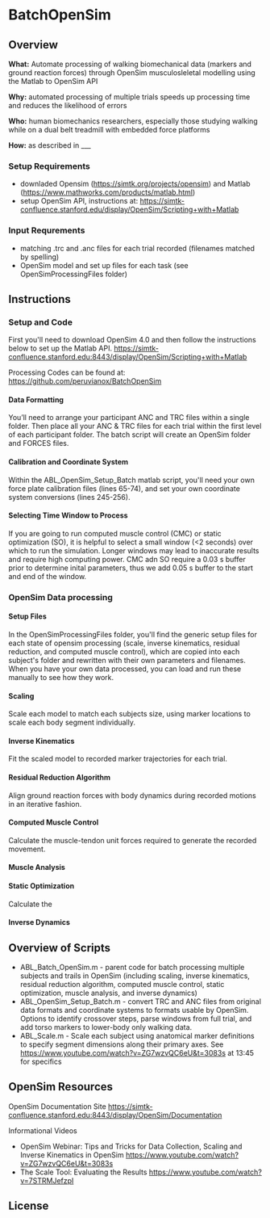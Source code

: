 # BatchOpenSim

## Overview

**What:** Automate processing of walking biomechanical data (markers and ground reaction forces) through OpenSim musculosleletal modelling using the Matlab to OpenSim API

**Why:** automated processing of multiple trials speeds up processing time and reduces the likelihood of errors

**Who:** human biomechanics researchers, especially those studying walking while on a dual belt treadmill with embedded force platforms

**How:** as described in ___


### Setup Requirements
- downladed Opensim (https://simtk.org/projects/opensim) and Matlab (https://www.mathworks.com/products/matlab.html)
- setup OpenSim API, instructions at: https://simtk-confluence.stanford.edu/display/OpenSim/Scripting+with+Matlab

### Input Requrements
- matching .trc and .anc files for each trial recorded (filenames matched by spelling)
- OpenSim model and set up files for each task (see OpenSimProcessingFiles folder) 

 
## Instructions

### Setup and Code

First you'll need to download OpenSim 4.0 and then follow the instructions below to set up the Matlab API. https://simtk-confluence.stanford.edu:8443/display/OpenSim/Scripting+with+Matlab
 
Processing Codes can be found at:  https://github.com/peruvianox/BatchOpenSim
 
#### Data Formatting
You’ll need to arrange your participant ANC and TRC files within a single folder. Then place all your ANC & TRC files for each trial within the first level of each participant folder. The batch script will create an OpenSim folder and FORCES files.  
 
#### Calibration and Coordinate System 
Within the ABL_OpenSim_Setup_Batch matlab script, you'll need your own force plate calibration files (lines 65-74), and set your own coordinate system conversions (lines 245-256).
 
#### Selecting Time Window to Process
If you are going to run computed muscle control (CMC) or static optimization (SO), it is helpful to select a small window (<2 seconds) over which to run the simulation. Longer windows may lead to inaccurate results and require high computing power. CMC adn SO require a 0.03 s buffer prior to determine inital parameters, thus we add 0.05 s buffer to the start and end of the window. 

### OpenSim Data processing
#### Setup Files
In the OpenSimProcessingFiles folder, you'll find the generic setup files for each state of opensim processing (scale, inverse kinematics, residual reduction, and computed muscle control), which are copied into each subject's folder and rewritten with their own parameters and filenames. When you have your own data processed, you can load and run these manually to see how they work. 
#### Scaling
Scale each model to match each subjects size, using marker locations to scale each body segment individually. 

#### Inverse Kinematics
Fit the scaled model to recorded marker trajectories for each trial. 

#### Residual Reduction Algorithm
Align ground reaction forces with body dynamics during recorded motions in an iterative fashion. 

#### Computed Muscle Control
Calculate the muscle-tendon unit forces required to generate the recorded movement. 

#### Muscle Analysis


#### Static Optimization
Calculate the 

#### Inverse Dynamics


## Overview of Scripts
- ABL_Batch_OpenSim.m - parent code for batch processing multiple subjects and trails in OpenSim (including scaling, inverse kinematics, residual reduction algorithm, computed muscle control, static optimization, muscle analysis, and inverse dynamics)
- ABL_OpenSim_Setup_Batch.m - convert TRC and ANC files from original data formats and coordinate systems to formats usable by OpenSim. Options to identify crossover steps, parse windows from full trial, and add torso markers to lower-body only walking data. 
- ABL_Scale.m - Scale each subject using anatomical marker definitions to specify segment dimensions along their primary axes. See https://www.youtube.com/watch?v=ZG7wzvQC6eU&t=3083s at 13:45 for specifics

## OpenSim Resources
OpenSim Documentation Site
https://simtk-confluence.stanford.edu:8443/display/OpenSim/Documentation
  
Informational Videos
- OpenSim Webinar: Tips and Tricks for Data Collection, Scaling and Inverse Kinematics in OpenSim https://www.youtube.com/watch?v=ZG7wzvQC6eU&t=3083s 
- The Scale Tool: Evaluating the Results https://www.youtube.com/watch?v=7STRMJefzpI

## License


